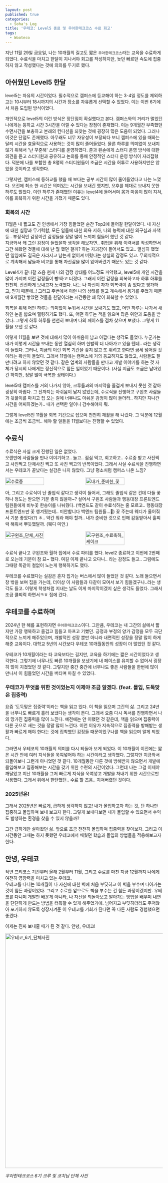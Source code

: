 ```yaml
---
layout: post
published: true
categories:
  - Soha's Log
title: '우테코: Level5 종료 및 우아한테크코스 수료 회고'
tags:
  - Wooteco
---
```


지난 11월 29일 금요일, 나는 10개월의 길고도 짧은 `우아한테크코스`라는 교육을 수료하게 되었다. 수료식을 마치고 한달이 지나서야 회고를 작성하지만, 늦던 빠르던 속도에 집중하지 않고 작성했다는 것에 의의를 두기로 했다.

## 아쉬웠던 Level5 한달

level5는 자유의 시간이었다. 필수적으로 캠퍼스에 등교해야 하는 3-4일 정도를 제외하고는 10시부터 18시까지의 시간과 장소를 자유롭게 선택할 수 있었다. 이는 이번 6기에서 처음 도입된 방식이었다.

개인적으로 level5의 이런 방식은 장단점이 확실했다고 본다. 캠퍼스와의 거리가 멀었던 나에게는 등하교 시간 3시간을 아낄 수 있다는 장점이 존재했다. 이는 9개월간 부족했던 수면시간을 보충하고 본래의 컨디션을 되찾는 것에 굉장히 많은 도움이 되었다. 그러나 이것은 단점도 존재했다. 아무래도 너무 자유성이 보장되다 보니 캠퍼스에 있을 때와는 달리 시간을 효율적으로 사용하는 것이 많이 줄어들었다. 물론 하루를 의미없이 보내지 않기 위해서 '난 꾸준해' 스터디를 운영하였다. 준과 왼손에게 스터디 운영 방식에 대한 의견을 듣고 스터디원과 공유하고 논의를 통해 안정적인 스터디 운영 방식이 자리잡혔다. 덕분에 나를 포함한 총 8명의 스터디원들이 조금은 시간을 허투로 사용하지만은 않았을 것이라고 생각한다.

그렇지만, 캠퍼스에 등하교를 했을 때 보다는 공부 시간이 많이 줄어들었다고 나는 느꼈다. 오전에 최소 한 시간은 의미있는 시간을 보내긴 했지만, 오후를 제대로 보내지 못한 하루도 많았다. 이런 하루가 존재했던 이유는 level4에 들어서며 몸과 마음이 많이 지쳐, 이를 회복하기 위한 시간을 가졌기 때문도 있다.

### 회복의 시간

11월은 내 짧고도 긴 인생에서 가장 힘들었던 순간 Top2에 들어갈 한달이었다. 내 자신에 대한 실망과 무기력함, 모든 일들에 대한 의욕 저하, 나의 능력에 대한 의구심과 자책 등.. 부정적인 감정이란 감정들을 정말 많이 느끼며 힘들어 했던 것 같다.  
지금와서 왜 그런 감정이 들었을까 생각을 해보자면.. 취업을 위해 이력서를 작성하면서 그간 해왔던 것들에 대해 난 뭘 했던 걸까? 하는 자괴감이 들어서도 있고.. 열심히 했었던 일임에도 결국은 사라지고 남는게 없어져 버렸다는 상실의 감정도 있고. 무의식적으로 계속해서 남들과 비교를 통해 자신감을 많이 잃어버렸기 때문도 있는 것 같다.

Level4가 끝나갈 즈음 현재 나의 감정 상태를 어느정도 파악했고, level5에 개인 시간을 많이 가지며 이런 감정들이 빵!하고 터졌다. 그래서 이런 감정을 회복하고자 하루 하루를 천천히. 잔잔하게 보내고자 노력했다. 나는 나 자신이 자가 회복력이 좀 있다고 평가하고, 믿기 때문에..! 그리고 주변에서 이런 나의 상태를 알고 계속해서 용기를 주었기 때문에 9개월간 쌓았던 것들을 한달이라는 시간동안 꽤 많이 회복할 수 있었다.

회복을 위해 어떤 하루는 의미없이 누워서 시간을 보내기도 했고, 어떤 하루는 나가서 새하얀 눈을 밟으며 힐링하기도 했다. 또, 어떤 하루는 책을 읽으며 많은 위안과 도움을 받았다. 그렇게 하루 하루를 천천히 보내며 나의 페이스를 점차 찾으며 보냈다. 그렇게 11월을 보낸 것 같다.

이렇게 11월을 보낸 것에 대해서 많이 아쉬움이 남고 아깝다는 생각도 들었다. 누군가는 내가 이렇게 시간을 보내는 동안 열심히 하며 한발짝 더 나아가고 있을 텐데.. 라는 생각이 들었다. 그러나, 지금의 이런 회복 기간을 갖지 않고 또 뛰려고 한다면 금세 넘어질 것이라는 확신이 들었다. 그래서 11월에는 캠퍼스에 거의 등교하지도 않았고, 사람들도 잘 만나려고 하지 않았던 것 같다. 같은 업계의 사람들을 만나고 개발 이야기를 하는 것 자체가 당시의 나에게는 정신적으로 힘든 일이었기 때문이다. (사실 지금도 조금은 남아있긴 하지만, 정말 많이 극복한 상태이다.)

level5때 캠퍼스를 거의 나가지 않아, 크루들과의 마지막을 즐겁게 보내지 못한 것 같아 굉장히 아쉽다. 그 전까지는 아쉬움이 남지 않았는데, 수료식을 진행하고 구왼조 사람들과 뒷풀이를 마치고 집 오는 길에 너무나도 아쉬운 감정이 많이 들더라.. 하지만 지나간 시간을 어찌하겠는가.. 내가 선택한 일이니 감수해야지 뭐.

그렇게 level5인 11월을 회복 기간으로 잡으며 천천히 재활을 해 나갔다. 그 덕분에 12월에는 조금씩 조금씩.. 해야 할 일들을 11월보다는 진행할 수 있었다.

## 수료식

수료식은 사실 크게 진행된 일은 없었다.  
오랜만에 사람들을 만나 이야기하고.. 놀고.. 점심 먹고, 회고하고.. 수료증 받고 사진찍고 사진찍고 단체사진 찍고 또 사진 찍고의 반복이었다. 그래서 사실 수료식을 진행하면서는 우테코가 끝났다는 실감은 나지 않았다. 그냥 평소처럼 캠퍼스 나온 느낌?

<p style="display:flex; gap:10px; overflow-x: auto;">
  <img width="50%" alt="수료증" src="https://github.com/user-attachments/assets/44f79319-feed-42f3-8e81-055f54927f59">
  <img width="50%" alt="내가_준비한_꽃" src="https://github.com/user-attachments/assets/37f30f35-a5e2-49d3-a5ca-80fcd56f6af3"/>
</p>

아, 그리고 수료식이 난 졸업식 같다고 생각이 들어서, 그래도 졸업식 같은 건데 다들 꽃 하나 정도는 받으면 기분 좋지 않을까~? 싶어서 구왼조 사람들과 행동대장 프론트엔드 팀원들에게 비누꽃 한송이를 나눠줬다. (백엔드도 같이 수료식하는 줄 모르고.. 행동대장 프론트엔드만 꽃 챙겨줬는데.. 미안합니다 백엔드 팀원들...🥲) 꽃 주는데 웨디가 울어줘서 기분 좋았다(?) ㅎ.. 약간 뭐라 해야 할까.. 내가 준비한 것으로 인해 감동받아서 훌찌럭 해줘서 뿌듯했달까. (웨디 미안.)

<p style="display:flex; gap:10px; overflow-x: auto;">
  <img width="50%" alt="구왼조_단체_사진" src="https://github.com/user-attachments/assets/cb0b9429-d0cc-4897-9028-c3cc4c843354"/>
  <img width="50%"  alt="구왼조_수료축하_케이크" src="https://github.com/user-attachments/assets/97e93bc8-536d-48a9-9371-d9f899587abf"/>
</p>

수료식 끝나고 구왼조와 월하 집에서 수료 파티를 했다. level2 종료하고 이번에 2번째로 오는데 기분이 참 묘~ 했다. 여길 이제 끝나고 오다니.. 라는 감정도 들고.. 그럼에도 그때랑 똑같이 철없이 노는게 행복하기도 했다.

우테코를 수료했다는 실감은 혼자 집가는 버스에서 많이 들었던 것 같다. 노래 들으면서 창 밖을 보며 집을 가는데, 더이상 이 사람들과 다같이 모여서 보기 힘들겠구나..라는 생각도 들고. 이렇게 학생처럼 지내는 날도 이게 마지막이겠지 싶은 생각도 들었다. 그래서 조금 쿨찌럭 하면서ㅋㅎ 집에 갔다.

## 우테코를 수료하며

2024년 한 해를 표현하자면 `우아한테크코스`이다. 그만큼, 우테코는 내 그간의 삶에서 짧지만 가장 행복하고 즐겁고 힘들고 아프고 기뻤던. 긍정과 부정의 양가 감정을 모두 극단적으로 느끼게 해주었으며, 개발적인 성장 뿐만 아니라 내면적인 성장을 정말 많이 하게 해준 교육이다. 대학교 5년의 시간보다 우테코 10개월동안의 성장이 더 많았던 것 같다.

우테코가 10개월이라는 타 교육보다는 길지만, 교육을 하기에는 짧은 시간이었다고 생각한다. 그렇기에 너무나도 빠른 10개월을 보냈기에 내 페이스를 유지할 수 없어서 굉장히 많이 지쳤었던 것 같다. 그렇지만 중간 중간에 너무나도 좋은 사람들을 한번에 많이 만나서 이 힘들었던 시간을 버티며 마칠 수 있었다.

### 우테코가 무엇을 위한 것이었는지 이제야 조금 알겠다. (feat. 몰입, 도둑맞은 집중력)

요즘 '도둑맞은 집중력'이라는 책을 읽고 있다. 이 책을 읽으며 그간의 삶. 그리고 24년을 너무나도 빠르게 흘러 보냈다는 생각이 든다. 그래서 요즘 다시 독서를 진행하면서 나의 망가진 집중력을 많이 느낀다. 예전에는 안 이랬던 것 같은데, 책을 읽으며 집중력이 다른 곳으로 새는 것을 정말 많이 느낀다. 이런 이유가 지속적으로 집중력을 방해받는 생활과 빠르게 해야 한다는 것에 집착했던 감정들 때문이었구나를 책을 읽으며 알게 되었다.

그러면서 우테코의 10개월의 의미를 다시 되돌아 보게 되었다. 이 10개월이 이전에는 짧은 시간 안에 여러 지식들을 욱여넣어야 하는 시간이라고 생각했다. 그렇지만 지금와서 되돌아보니 그런게 아니었던 것 같다. 10개월동안 다른 것에 방해받지 않으면서 개발에 몰입해보고 집중해보는 시간을 갖기 위한 수련의 시간이었다. 그런데 나는 그걸 이제야 깨달았고 지난 10개월을 그저 빠르게 지식을 욱여넣고 개발을 쳐내기 위한 시간으로만 사용했다. 그래서 위에서 한탄했던.. 수료 할 즈음.. 지쳐버렸던 것이다.

### 2025년은!

그래서 2025년은 빠르게, 급하게 생각하지 않고! 내가 몰입하고자 하는 것, 단 하나만 집중하고 몰입하며 보내 보고자 한다. 그렇게 보내다보면 내가 몰입할 수 있으면서 수익도 발생하는 환경을 찾을 수 있지 않을까?

그간 급하게만 살아왔던 삶. 앞으로 조금 천천히 몰입하며 집중력을 찾아보자. 그리고 이 시간동안 그때는 하지 못했던 우테코에서 배웠던 학습과 몰입의 방법들을 적용해보고자 한다.

## 안녕, 우테코

작년 프리코스 기간부터 올해 2월부터 11월, 그리고 수료를 마친 지금 12월까지 나에게 여전히 영향력을 미치고 있는 우테코.  
우테코를 다니는 10개월이 나 자신에 대한 벽에 처음 부딪히고 이 벽을 부수며 나아가는 것이 힘든 과정이었다. 그리고 수료한 앞으로도 벽을 부수는 건 힘든 과정이겠지만. 우테코를 다니며 개발만 배운게 아니라, 나 자신을 되돌아보고 알아가는 방법을 배우며 내면을 단단하게 만드는 방법을 터득할 수 있게 해주었기에. 넘어지고 부딪히더라도 주저앉아 포기하지 않도록 성장시켜준 이 우테코를 기회가 된다면 꼭 다른 사람도 경험했으면 좋겠다.

이제는 진짜 보내줄 때가 된 것 같다. 안녕, 우테코!

<img width="750"  alt="우테코_6기_단체사진" src="https://github.com/user-attachments/assets/f437983f-0665-4d91-bee9-9995057bc1ea"/>

_우아한테크코스 6기 크루 및 코치님 단체 사진_
